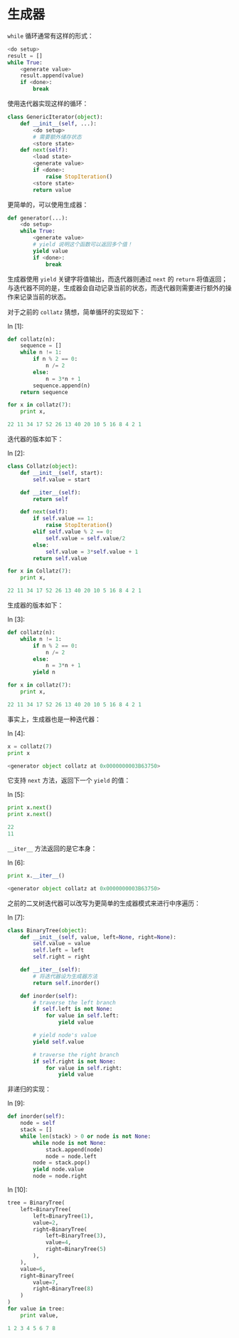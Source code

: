 # 生成器

`while` 循环通常有这样的形式：

```py
<do setup>
result = []
while True:
    <generate value>
    result.append(value)
    if <done>:
        break

```

使用迭代器实现这样的循环：

```py
class GenericIterator(object):
    def __init__(self, ...):
        <do setup>
        # 需要额外储存状态
        <store state>
    def next(self): 
        <load state>
        <generate value>
        if <done>:
            raise StopIteration()
        <store state>
        return value

```

更简单的，可以使用生成器：

```py
def generator(...):
    <do setup>
    while True:
        <generate value>
        # yield 说明这个函数可以返回多个值！
        yield value
        if <done>:
            break

```

生成器使用 `yield` 关键字将值输出，而迭代器则通过 `next` 的 `return` 将值返回；与迭代器不同的是，生成器会自动记录当前的状态，而迭代器则需要进行额外的操作来记录当前的状态。

对于之前的 `collatz` 猜想，简单循环的实现如下：

In [1]:

```py
def collatz(n):
    sequence = []
    while n != 1:
        if n % 2 == 0:
            n /= 2
        else:
            n = 3*n + 1
        sequence.append(n)
    return sequence

for x in collatz(7):
    print x,

```

```py
22 11 34 17 52 26 13 40 20 10 5 16 8 4 2 1

```

迭代器的版本如下：

In [2]:

```py
class Collatz(object):
    def __init__(self, start):
        self.value = start

    def __iter__(self):
        return self

    def next(self):
        if self.value == 1:
            raise StopIteration()
        elif self.value % 2 == 0:
            self.value = self.value/2
        else:
            self.value = 3*self.value + 1
        return self.value

for x in Collatz(7):
    print x,

```

```py
22 11 34 17 52 26 13 40 20 10 5 16 8 4 2 1

```

生成器的版本如下：

In [3]:

```py
def collatz(n):
    while n != 1:
        if n % 2 == 0:
            n /= 2
        else:
            n = 3*n + 1
        yield n

for x in collatz(7):
    print x,

```

```py
22 11 34 17 52 26 13 40 20 10 5 16 8 4 2 1

```

事实上，生成器也是一种迭代器：

In [4]:

```py
x = collatz(7)
print x

```

```py
<generator object collatz at 0x0000000003B63750>

```

它支持 `next` 方法，返回下一个 `yield` 的值：

In [5]:

```py
print x.next()
print x.next()

```

```py
22
11

```

`__iter__` 方法返回的是它本身：

In [6]:

```py
print x.__iter__()

```

```py
<generator object collatz at 0x0000000003B63750>

```

之前的二叉树迭代器可以改写为更简单的生成器模式来进行中序遍历：

In [7]:

```py
class BinaryTree(object):
    def __init__(self, value, left=None, right=None):
        self.value = value
        self.left = left
        self.right = right

    def __iter__(self):
        # 将迭代器设为生成器方法
        return self.inorder()

    def inorder(self):
        # traverse the left branch
        if self.left is not None:
            for value in self.left:
                yield value

        # yield node's value
        yield self.value

        # traverse the right branch
        if self.right is not None:
            for value in self.right:
                yield value

```

非递归的实现：

In [9]:

```py
def inorder(self):
    node = self
    stack = []
    while len(stack) > 0 or node is not None:
        while node is not None:
            stack.append(node)
            node = node.left
        node = stack.pop()
        yield node.value
        node = node.right

```

In [10]:

```py
tree = BinaryTree(
    left=BinaryTree(
        left=BinaryTree(1),
        value=2,
        right=BinaryTree(
            left=BinaryTree(3),
            value=4,
            right=BinaryTree(5)
        ),
    ),
    value=6,
    right=BinaryTree(
        value=7,
        right=BinaryTree(8)
    )
)
for value in tree:
    print value,

```

```py
1 2 3 4 5 6 7 8

```